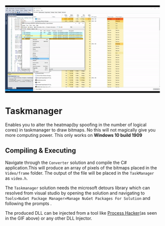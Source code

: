 ![](image.gif)
# Taskmanager
Enables you to alter the heatmap(by spoofing in the number of logical cores) in taskmanager to draw bitmaps.
No this will not magically give you more computing power. 
This only works on **Windows 10 build 1909**

## Compiling & Executing
Navigate through the ```Converter``` solution and compile the C# application.This will produce an array of pixels of the bitmaps placed in the ```Video/frame``` folder.
The output of the file will be placed in the ```TaskManager``` as ```video.h```.

The ```Taskmanager``` solution needs the microsoft detours library which can resolved from visual studio by opening the solution and navigating to ```Tools>NuGet Package Manager>Manage NuGet Packages For Solution``` and following the prompts .

The produced DLL can be injected from a tool like [Process Hacker](https://processhacker.sourceforge.io/)(as seen in the GIF above) or any other DLL Injector. 
